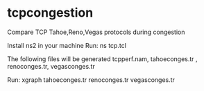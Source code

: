 # tcpcongestion
Compare TCP Tahoe,Reno,Vegas protocols during congestion 

Install ns2 in your machine
Run: ns tcp.tcl

The following files will be generated tcpperf.nam, tahoeconges.tr , renoconges.tr, vegasconges.tr

Run: xgraph tahoeconges.tr renoconges.tr vegasconges.tr
